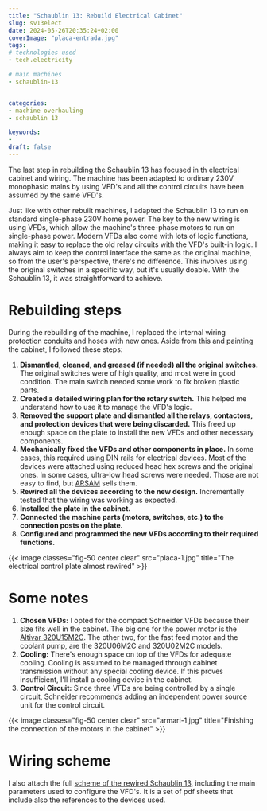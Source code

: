 ```yaml
---
title: "Schaublin 13: Rebuild Electrical Cabinet"
slug: sv13elect
date: 2024-05-26T20:35:24+02:00
coverImage: "placa-entrada.jpg"
tags:
# technologies used
- tech.electricity

# main machines
- schaublin-13


categories:
- machine overhauling
- schaublin 13

keywords:
-
draft: false
---
```


The last step in rebuilding the Schaublin 13 has focused in th
electrical cabinet and wiring. The machine has been adapted to
ordinary 230V monophasic mains by using VFD's and all the control
circuits have been assumed by the same VFD's.

<!--more-->

Just like with other rebuilt machines, I adapted the Schaublin 13 to
run on standard single-phase 230V home power. The key to the new
wiring is using VFDs, which allow the machine's three-phase motors to
run on single-phase power. Modern VFDs also come with lots of logic
functions, making it easy to replace the old relay circuits with the
VFD's built-in logic. I always aim to keep the control interface the
same as the original machine, so from the user's perspective, there's
no difference. This involves using the original switches in a specific
way, but it's usually doable. With the Schaublin 13, it was
straightforward to achieve.

# Rebuilding steps #
	
During the rebuilding of the machine, I replaced the internal wiring
protection conduits and hoses with new ones. Aside from this and
painting the cabinet, I followed these steps:

1. **Dismantled, cleaned, and greased (if needed) all the original
   switches.** The original switches were of high quality, and most
   were in good condition. The main switch needed some work to fix
   broken plastic parts.
2. **Created a detailed wiring plan for the rotary switch.** This
   helped me understand how to use it to manage the VFD's logic.
3. **Removed the support plate and dismantled all the relays,
   contactors, and protection devices that were being discarded.**
   This freed up enough space on the plate to install the new VFDs and
   other necessary components.
4. **Mechanically fixed the VFDs and other components in place.** In
   some cases, this required using DIN rails for electrical
   devices. Most of the devices were attached using reduced head hex
   screws and the original ones. In some cases, ultra-low head screws
   were needed. Those are not easy to find, but
   [ARSAM](https://shop.arsam.es) sells them.
5. **Rewired all the devices according to the new design.**
   Incrementally tested that the wiring was working as expected.
6. **Installed the plate in the cabinet.**
7. **Connected the machine parts (motors, switches, etc.) to the
   connection posts on the plate.**
8. **Configured and programmed the new VFDs according to their
   required functions.**

{{< image classes="fig-50 center clear" 
	src="placa-1.jpg" 
	title="The electrical control plate almost rewired" >}}


# Some notes #

1. **Chosen VFDs:** I opted for the compact Schneider VFDs because
   their size fits well in the cabinet. The big one for the power
   motor is the [Altivar
   320U15M2C](https://www.se.com/us/en/product-range/63440-altivar-320-variable-frequency-drive-vfd). The
   other two, for the fast feed motor and the coolant pump, are the
   320U06M2C and 320U02M2C models.
2. **Cooling:** There's enough space on top of the VFDs for adequate
   cooling. Cooling is assumed to be managed through cabinet
   transmission without any special cooling device. If this proves
   insufficient, I'll install a cooling device in the cabinet.
3. **Control Circuit:** Since three VFDs are being controlled by a
   single circuit, Schneider recommends adding an independent power
   source unit for the control circuit.
   

{{< image classes="fig-50 center clear" 
	src="armari-1.jpg" 
	title="Finishing the connection of the motors in the cabinet" >}}
	
# Wiring scheme #

I also attach the full [scheme of the rewired Schaublin
13](sv13-rewiring.pdf), including the main parameters used to
configure the VFD's. It is a set of pdf sheets that include also the
references to the devices used.



<!-- {{< image classes="fig-100 center clear" src="original.jpg" >}}

{< youtube id="k38Vl8QqrZE" >}}
-->
